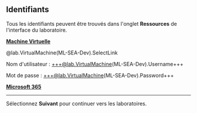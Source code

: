 <style>
img {
    border: 1px solid black;
    }
</style>

## **Identifiants**

Tous les identifiants peuvent être trouvés dans l'onglet **Ressources** de l'interface du laboratoire.

<u>**Machine Virtuelle**</u>

@lab.VirtualMachine(ML-SEA-Dev).SelectLink

Nom d'utilisateur : +++@lab.VirtualMachine(ML-SEA-Dev).Username+++

Mot de passe : +++@lab.VirtualMachine(ML-SEA-Dev).Password+++

<u>**Microsoft 365**</u>

---

Sélectionnez **Suivant** pour continuer vers les laboratoires.
